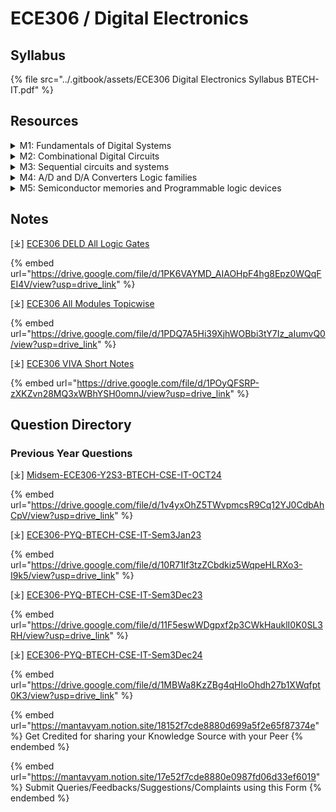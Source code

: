 # ECE306 / Digital Electronics

## Syllabus

{% file src="../.gitbook/assets/ECE306 Digital Electronics Syllabus BTECH-IT.pdf" %}

## Resources

<details>

<summary>M1: Fundamentals of Digital Systems</summary>

* Digital Signals and Circuits
  * Definition of Digital Signals
  * Overview of Digital Circuits

- Basic Logic Gates
  * AND, OR, NOT, NAND, NOR, Exclusive-OR (XOR) Operations
  * Examples of IC Gates (Integrated Circuit gates)

* Boolean Algebra
  * Basic Boolean Operations
  * Boolean Expressions and Simplifications
  * Properties of Boolean Algebra

- Number Systems
  * Binary Number System
  * Signed Binary Numbers
  * Octal and Hexadecimal Numbers
  * Binary Arithmetic
  * One’s and Two’s Complements

* Standard Representation for Logic Functions
  * Boolean Expressions for Logic Functions

- K-map Representation and Simplification
  * Karnaugh Map (K-map) for Function Simplification
  * Minimization of Logical Functions Using K-map
  * Don’t Care Conditions in K-map
  * Quine-McCluskey (Q-M) Method of Function Realization

</details>

<details>

<summary>M2: Combinational Digital Circuits</summary>

* Multiplexers and Demultiplexers
  * Multiplexer (MUX) Overview
  * Demultiplexer (DEMUX) and Decoders

- Adders and Subtractors
  * Half Adder and Full Adder
  * Subtractors (Half Subtractor and Full Subtractor)
  * BCD (Binary-Coded Decimal) Arithmetic

* Other Combinational Circuits
  * Digital Comparators
  * Parity Checker/Generator
  * Code Converters
  * Priority Encoders
  * Decoders/Drivers for Display Devices (e.g., 7-segment display)

</details>

<details>

<summary>M3: Sequential circuits and systems</summary>

* Basic Sequential Circuits
  * 1-bit Memory (Bi-stable Latch)
  * Properties of Bi-stable Latches

- Flip Flops
  * Clocked SR Flip Flop
  * JK Flip Flop
  * T Flip Flop
  * D Flip Flop
  * Applications of Flip Flops

* Shift Registers
  * Shift Registers Overview
  * Applications of Shift Registers
  * Serial-to-Parallel Converter
  * Parallel-to-Serial Converter

- Counters
  * Ring Counter
  * Ripple (Asynchronous) Counters
  * Synchronous Counters
  * Counter Design Using Flip Flops
  * Applications of Counters

</details>

<details>

<summary>M4: A/D and D/A Converters Logic families</summary>

* Digital-to-Analog (D/A) Converters
  * Weighted Resistor (D/A) Converter
  * R-2R Ladder D/A Converter
  * Specifications for D/A Converters
  * Examples of D/A Converter ICs
  * Sample and Hold Circuit

- Analog-to-Digital (A/D) Converters
  * Parallel Comparator A/D Converter
  * Successive Approximation A/D Converter
  * Counting A/D Converter
  * Specifications for A/D Converters

* Logic Families
  * Characteristics of Digital ICs (Integrated Circuits)
  * Digital Logic Families:
    * TTL (Transistor-Transistor Logic)
    * Schottky TTL
    * CMOS (Complementary Metal-Oxide-Semiconductor)
  * Interfacing CMOS and TTL Logic
  * Tri-state Logic (Three-state Logic)
  * ECL (Emitter Coupled Logic)
  * RTL (Resistor-Transistor Logic)
  * DTL (Diode-Transistor Logic)

</details>

<details>

<summary>M5: Semiconductor memories and Programmable logic devices</summary>

* Memory Organization and Operation
  * Overview of Memory Organization
  * Expanding Memory Size

- Classification and Characteristics of Memories
  * Sequential Memory
  * Read-Only Memory (ROM)
  * Read and Write Memory (RAM)
  * Content Addressable Memory (CAM)
  * Charge-Coupled Device Memory (CCD)

* Commonly Used Memory Chips
  * Examples of Memory Chips in Practice

- Programmable Logic Devices
  * ROM as a Programmable Logic Device (PLD)
  * Programmable Logic Array (PLA)
  * Programmable Array Logic (PAL)

</details>

## Notes

\[⤓] [ECE306 DELD All Logic Gates](https://drive.google.com/file/d/1PK6VAYMD_AIAOHpF4hg8Epz0WQqFEI4V/view?usp=drive_link)

{% embed url="https://drive.google.com/file/d/1PK6VAYMD_AIAOHpF4hg8Epz0WQqFEI4V/view?usp=drive_link" %}

\[⤓] [ECE306 All Modules Topicwise](https://drive.google.com/file/d/1PDQ7A5Hi39XjhWOBbi3tY7Iz_aIumvQ0/view?usp=drive_link)

{% embed url="https://drive.google.com/file/d/1PDQ7A5Hi39XjhWOBbi3tY7Iz_aIumvQ0/view?usp=drive_link" %}

\[⤓] [ECE306 VIVA Short Notes](https://drive.google.com/file/d/1POyQFSRP-zXKZvn28MQ3xWBhYSH0omnJ/view?usp=drive_link)

{% embed url="https://drive.google.com/file/d/1POyQFSRP-zXKZvn28MQ3xWBhYSH0omnJ/view?usp=drive_link" %}

## Question Directory

### Previous Year Questions

\[⤓] [Midsem-ECE306-Y2S3-BTECH-CSE-IT-OCT24](https://drive.google.com/file/d/1v4yxOhZ5TWvpmcsR9Cq12YJ0CdbAhCpV/view?usp=drive_link)

{% embed url="https://drive.google.com/file/d/1v4yxOhZ5TWvpmcsR9Cq12YJ0CdbAhCpV/view?usp=drive_link" %}

\[⤓] [ECE306-PYQ-BTECH-CSE-IT-Sem3Jan23](https://drive.google.com/file/d/10R71lf3tzZCbdkiz5WqpeHLRXo3-I9k5/view?usp=drive_link)

{% embed url="https://drive.google.com/file/d/10R71lf3tzZCbdkiz5WqpeHLRXo3-I9k5/view?usp=drive_link" %}

\[⤓] [ECE306-PYQ-BTECH-CSE-IT-Sem3Dec23](https://drive.google.com/file/d/11F5eswWDgpxf2p3CWkHauklI0K0SL3RH/view?usp=drive_link)

{% embed url="https://drive.google.com/file/d/11F5eswWDgpxf2p3CWkHauklI0K0SL3RH/view?usp=drive_link" %}

\[⤓] [ECE306-PYQ-BTECH-CSE-IT-Sem3Dec24](https://drive.google.com/file/d/1MBWa8KzZBg4qHloOhdh27b1XWqfpt0K3/view?usp=drive_link)

{% embed url="https://drive.google.com/file/d/1MBWa8KzZBg4qHloOhdh27b1XWqfpt0K3/view?usp=drive_link" %}

{% embed url="https://mantavyam.notion.site/18152f7cde8880d699a5f2e65f87374e" %}
Get Credited for sharing your Knowledge Source with your Peer
{% endembed %}

{% embed url="https://mantavyam.notion.site/17e52f7cde8880e0987fd06d33ef6019" %}
Submit Queries/Feedbacks/Suggestions/Complaints using this Form
{% endembed %}
